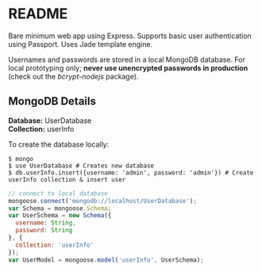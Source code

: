 README
======

Bare minimum web app using Express. Supports basic user authentication using Passport. Uses Jade template engine. 

Usernames and passwords are stored in a local MongoDB database. For local prototyping only; **never use unencrypted passwords in production** (check out the *bcrypt-nodejs* package). 

## MongoDB Details

**Database:** UserDatabase  
**Collection:** userInfo

To create the database locally:  

```shell
$ mongo  
$ use UserDatabase # Creates new database  
$ db.userInfo.insert({username: 'admin', password: 'admin'}) # Create userInfo collection & insert user  
```

```javascript
// connect to local database
mongoose.connect('mongodb://localhost/UserDatabase');
var Schema = mongoose.Schema;
var UserSchema = new Schema({
  username: String,
  password: String
}, {
  collection: 'userInfo'
});
var UserModel = mongoose.model('userInfo', UserSchema); 
```
